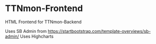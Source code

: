 # TTNmon-Frontend
HTML Frontend for TTNmon-Backend

Uses SB Admin from https://startbootstrap.com/template-overviews/sb-admin/
Uses Highcharts
